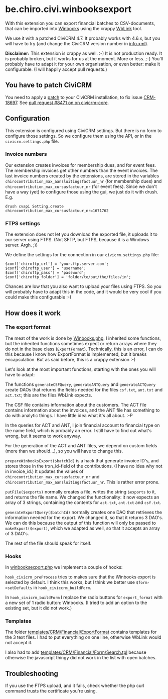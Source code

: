 # be.chiro.civi.winbooksexport

With this extension you can export financial batches to CSV-documents,
that can be imported into [Winbooks](https://www.winbooks.be) using the
crappy [WbLink](http://www.igsoft.eu/WikiFrWinBooks/index.php) tool.

We use it with a patched CiviCRM 4.7. It probably works with 4.6.x, but you will have
to try (and change the CiviCRM version number in [info.xml](info.xml)).

**Disclaimer:** This extension is crappy as well. :-) It is not production ready. It is probably broken, but it works for us at the moment. More or less. ;-)
You'll probably have to adapt it for your own organisation, or even better:
make it configurable. (I will happily accept pull requests.)

## You have to patch CiviCRM

You need to apply a [patch](https://github.com/civicrm/civicrm-core/pull/8471.diff)
to your CiviCRM installation, to fix issue
[CRM-18697](https://issues.civicrm.org/jira/browse/CRM-18697). See
[pull request #8471 on on civicrm-core](https://github.com/civicrm/civicrm-core/pull/8471).

## Configuration

This extension is configured using CiviCRM settings. But there is no form
to configure those settings. So we configure them using the API, or in the
`civicrm.settings.php` file.

### Invoice numbers

Our extension creates invoices for membership dues, and for event fees. The membership invoices get other numbers than the event invoices. The last invoice numbers created by the extensions, are stored in the variables `chirocontribution_max_aansluitingsfactuur_nr` (for membership dues) and `chirocontribution_max_cursusfactuur_nr` (for event fees). Since we don't have a way (yet) to configure those using the gui, we just do it with drush. E.g.

    drush cvapi Setting.create chirocontribution_max_cursusfactuur_nr=1671762

### FTPS settings

The extension does not let you download the exported file, it uploads it to our server using FTPS. (Not SFTP, but FTPS, because it is a Windows server. Argh. ;))

We define the settings for the connection in our `civicrm.settings.php` file:

    $conf['chiroftp_url'] = 'your.ftp.server.com';
    $conf['chiroftp_user'] = 'username';
    $conf['chiroftp_pass'] = 'password';
    $conf['chiroftp_folder'] = 'folder/to/put/the/files/in';

Chances are low that you also want to upload your files using FTPS. So you
will probably have to adapt this in the code, and it would be very cool if
you could make this configurable :-)

## How does it work

### The export format

The meat of the work is done by [Winbooks.php](CRM/Financial/BAO/ExportFormat/Winbooks.php).
I inherited some functions, but the inherited functions sometimes expect or return arrays where they do not in the base class (`ExportFormat`). Technically, this is an error, I can do this because I know how ExportFormat is implemented, but it breaks encapsulation. But as said before, this is a crappy extension :-)

Let's look at the most important functions, starting with the ones you will have to adapt:

The functions `generateCSFQuery`, `generateANTQuery` and `generateACTQuery` create DAOs that returns the fields needed for the files `csf.txt`, `ant.txt` and `act.txt`; this are the files WbLink expects.

The CSF file contains information about the customers.
The ACT file contains information about the invoices, and the ANT file has something to do with analytic things. I have little idea what it's all about. :-P

In the queries for ACT and ANT, I join financial account to financial type on the name field, which is probably an error. I still have to find out what's wrong, but it seems to work anyway.

For the generation of the ACT and ANT files, we depend on custom fields (more than we should...), so you will have to change this.

`prepareWinbooksExport($batchId)` is a hack that generate invoice ID's, and stores those in the trxn_id-field of the contributions. (I have no idea why not in invoice_id.) It updates the values of `chirocontribution_max_cursusfactuur_nr` and `chirocontribution_max_aansluitingsfactuur_nr`. This is rather error prone.

`putFile($exports)` normally creates a file, writes the string `$exports` to it, and returns the file name. We changed the functionality: it now expects an array of 3 strings, containing the contents for `act.txt`, `ant.txt` and `csf.txt`.

`generateExportQuery($batchId)` normally creates one DAO that retrieves the information needed for the export. We changed it, so that it returns 3 DAO's. We can do this because the output of this function will only be passed to `makeExport($export)`, which we adapted as well, so that
it accepts an array of 3 DAO's.

The rest of the file should speak for itself.

### Hooks

In [winbooksexport.php](winbooksexport.php) we implement a couple of hooks:

`hook_civicrm_preProcess` tries to makes sure that the Winbooks export is selected by default. I think this works, but I think we better use `$form->setDefaults` in `hook_civiccrm_buildForm`.

In `hook_civicrm_buildForm` I replace the radio buttons for `export_format` with a new set of 1 radio button: Winbooks. (I tried to add an option to the existing set, but it did not work.)

### Templates

The folder [templates/CRM/Financial/ExportFormat](templates/CRM/Financial/ExportFormat) contains templates for the 3 text files. I had to put everything on one line, otherwise WbLink would not accept it.

I also had to add [templates/CRM/Financial/Form/Search.tpl](templates/CRM/Financial/Form/Search.tpl) because otherwise the javascript thingy did not work in the list with open batches.

## Troubleshooting

If you use the FTPS upload, and it fails, check whether the php curl command
trusts the certificate you're using.
